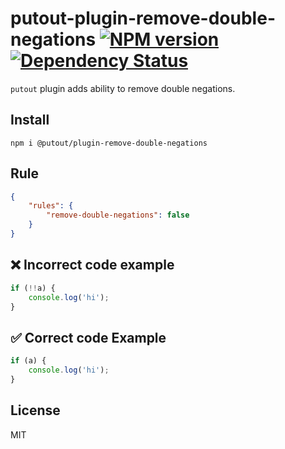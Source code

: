 # putout-plugin-remove-double-negations [![NPM version][NPMIMGURL]][NPMURL] [![Dependency Status][DependencyStatusIMGURL]][DependencyStatusURL]

[NPMIMGURL]:                https://img.shields.io/npm/v/@putout/plugin-remove-double-negations.svg?style=flat&longCache=true
[NPMURL]:                   https://npmjs.org/package/@putout/plugin-remove-double-negations"npm"

[DependencyStatusURL]:      https://david-dm.org/coderaiser/putout?path=packages/plugin-remove-double-negations
[DependencyStatusIMGURL]:   https://david-dm.org/coderaiser/putout.svg?path=packages/plugin-remove-double-negations

`putout` plugin adds ability to remove double negations.

## Install

```
npm i @putout/plugin-remove-double-negations
```

## Rule

```json
{
    "rules": {
        "remove-double-negations": false
    }
}
```

## ❌ Incorrect code example

```js
if (!!a) {
    console.log('hi');
}
```

## ✅ Correct code Example

```js
if (a) {
    console.log('hi');
}
```

## License

MIT

